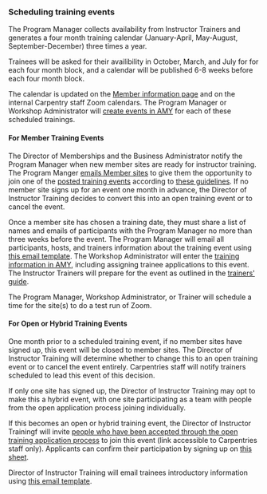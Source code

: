 ### Scheduling training events

The Program Manager collects availability from Instructor Trainers and generates a four month training calendar (January-April, May-August, September-December) three times a year.

Trainees will be asked for their availibility in October, March, and July for for each four month block, and a calendar will be published 6-8 weeks before each four month block.

The calendar is updated on the [Member information page](https://carpentries.github.io/instructor-training/training_calendar/) and on the internal Carpentry staff Zoom calendars. The Program Manager or Workshop Administrator will [create events in AMY](../workshop_administration/amy_manual.html#adding-a-new-event) for each of these scheduled trainings.

#### For Member Training Events

The Director of Memberships and the Business Administrator notify the Program Manager when new member sites are ready for instructor training.  The Program Manger [emails Member sites](email_templates.html#new-member-site-welcome) to give them the opportunity to join one of the [posted training events](https://carpentries.github.io/instructor-training/training_calendar/) according to [these guidelines](http://carpentries.github.io/instructor-training/partners/).  If no member site signs up for an event one month in advance, the Director of Instructor Training decides to convert this into an open training event or to cancel the event.

Once a member site has chosen a training date, they must share a list of names and emails of participants with the Program Manager no more than three weeks before the event.  The Program Manager will email all participants, hosts, and trainers information about the training event using [this email template](/instructor_training/trainers_guide.html#member-training-introductions).  The Workshop Administrator will enter the [training information in AMY](../workshop_administration/amy_manual.html#instructor-training), including assigning trainee applications to this event.  The Instructor Trainers will prepare for the event as outlined in the [trainers' guide](/instructor_training/trainers_guide.html).

The Program Manager, Workshop Administrator, or Trainer will schedule a time for the site(s) to do a test run of Zoom.

#### For Open or Hybrid Training Events

One month prior to a scheduled training event, if no member sites have signed up, this event will be closed to member sites.  The Director of Instructor Training will determine whether to change this to an open training event or to cancel the event entirely.  Carpentries staff will notify trainers scheduled to lead this event of this decision.

If only one site has signed up, the Director of Instructor Training may opt to make this a hybrid event, with one site participating as a team with people from the open application process joining individually.

If this becomes an open or hybrid training event, the Director of Instructor Trainingf will invite [people who have been accepted through the open training application process](https://drive.google.com/drive/u/0/folders/0B2Xc7BrFgkvUc2lKUHBRNXRFOGc) to join this event (link accessible to Carpentries staff only).  Applicants can confirm their participation by signing up on [this sheet](https://docs.google.com/spreadsheets/d/12V0gAApyS7HZbODoGCPcJ7ZuDmVS-1oN7rw0TVXr0Wc/edit#gid=0).

Director of Instructor Training will email trainees introductory information using [this email template](/instructor_training/trainers_guide.html#member-training-introductions).
